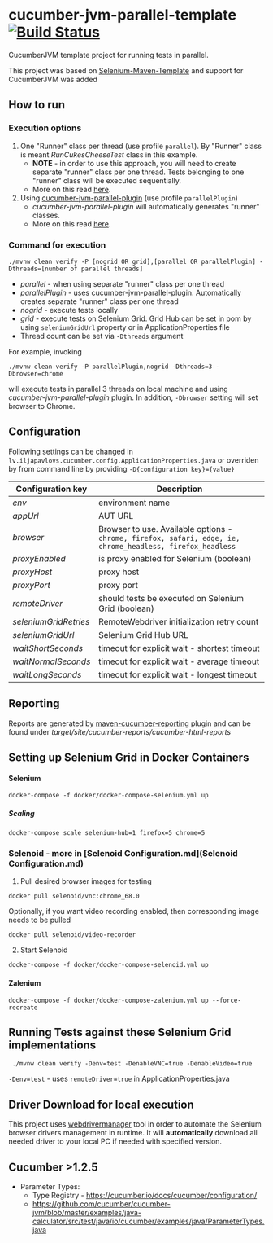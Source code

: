 cucumber-jvm-parallel-template  [![Build Status](https://travis-ci.com/iljapavlovs/cucumber-jvm-parallel-template.svg?branch=master)](https://travis-ci.com/iljapavlovs/cucumber-jvm-parallel-template)
=======================

CucumberJVM template project for running tests in parallel. 

This project was based on [Selenium-Maven-Template](https://github.com/Ardesco/Selenium-Maven-Template) and support for CucumberJVM was added

## How to run
### Execution options
 1. One "Runner" class per thread (use profile `parallel`). By "Runner" class is meant *RunCukesCheeseTest* class in this example.
    * **NOTE** - in order to use this approach, you will need to create separate "runner" class per one thread. Tests belonging to one "runner" class will be executed sequentially.
    * More on this read [here](https://opencredo.com/running-cucumber-jvm-tests-in-parallel/).
 2. Using [cucumber-jvm-parallel-plugin](https://github.com/temyers/cucumber-jvm-parallel-plugin) (use profile `parallelPlugin`)
    * *cucumber-jvm-parallel-plugin* will automatically generates "runner" classes.
    * More on this read [here](http://automationrhapsody.com/running-cucumber-tests-in-parallel/).
### Command for execution
```
./mvnw clean verify -P [nogrid OR grid],[parallel OR parallelPlugin] -Dthreads=[number of parallel threads]
```

* *parallel* - when using separate "runner" class per one thread
* *parallelPlugin* - uses cucumber-jvm-parallel-plugin. Automatically creates separate "runner" class per one thread
* *nogrid* - execute tests locally
* *grid* - execute tests on Selenium Grid. Grid Hub can be set in pom by using `seleniumGridUrl` property or in ApplicationProperties file 
* Thread count can be set via `-Dthreads` argument

For example, invoking 
```
./mvnw clean verify -P parallelPlugin,nogrid -Dthreads=3 -Dbrowser=chrome
``` 
will execute tests in parallel 3 threads on local machine and using *cucumber-jvm-parallel-plugin* plugin. In addition, `-Dbrowser` setting will set browser to Chrome.

## Configuration
Following settings can be changed in `lv.iljapavlovs.cucumber.config.ApplicationProperties.java` or overriden by from command line by providing `-D{configuration key}={value}` 

| Configuration key     | Description                                                       |
|-----------------------|----------------------|
| *env*   | environment name |
| *appUrl*       | AUT URL                 |
| *browser*     | Browser to use. Available options - `chrome, firefox, safari, edge, ie, chrome_headless, firefox_headless`                  |
| *proxyEnabled*    | is proxy enabled for Selenium (boolean) |
| *proxyHost* | proxy host                     |
| *proxyPort* | proxy port                    |
| *remoteDriver*  | should tests be executed on Selenium Grid (boolean)                       |
| *seleniumGridRetries* | RemoteWebdriver initialization retry count                |
| *seleniumGridUrl*     | Selenium Grid Hub URL                 |
| *waitShortSeconds*    | timeout for explicit wait - shortest timeout |
| *waitNormalSeconds* | timeout for explicit wait - average timeout                     |
| *waitLongSeconds* | timeout for explicit wait - longest timeout                      |


## Reporting
Reports are generated by [maven-cucumber-reporting](https://github.com/damianszczepanik/maven-cucumber-reporting) plugin and can be found under *target/site/cucumber-reports/cucumber-html-reports*

## Setting up Selenium Grid in Docker Containers

#### Selenium

```
docker-compose -f docker/docker-compose-selenium.yml up
```

##### Scaling
```
docker-compose scale selenium-hub=1 firefox=5 chrome=5 
```

### Selenoid - more in [Selenoid Configuration.md](Selenoid Configuration.md) 

1. Pull desired browser images for testing
```
docker pull selenoid/vnc:chrome_68.0
```

Optionally, if you want video recording enabled, then corresponding image needs to be pulled
```
docker pull selenoid/video-recorder
```
2. Start Selenoid
```
docker-compose -f docker/docker-compose-selenoid.yml up
```

#### Zalenium

```
docker-compose -f docker/docker-compose-zalenium.yml up --force-recreate
```


## Running Tests against these Selenium Grid implementations
```
 ./mvnw clean verify -Denv=test -DenableVNC=true -DenableVideo=true
```

`-Denv=test` - uses `remoteDriver=true` in ApplicationProperties.java

## Driver Download for local execution
This project uses [webdrivermanager](https://github.com/bonigarcia/webdrivermanager) tool in order to automate the Selenium browser drivers management in runtime. It will **automatically** download all needed driver to your local PC if needed with specified version.



## Cucumber >1.2.5

* Parameter Types:
    * Type Registry - https://cucumber.io/docs/cucumber/configuration/
    * https://github.com/cucumber/cucumber-jvm/blob/master/examples/java-calculator/src/test/java/io/cucumber/examples/java/ParameterTypes.java
